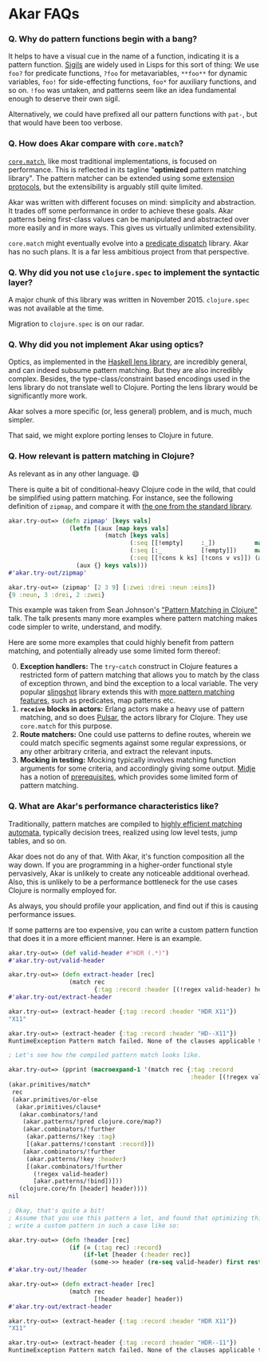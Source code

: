 # Akar FAQs

### Q. Why do pattern functions begin with a bang?

It helps to have a visual cue in the name of a function, indicating it is a pattern function. [Sigils](https://en.wikipedia.org/wiki/Sigil_(computer_programming)) are widely used in Lisps for this sort of thing: We use `foo?` for predicate functions, `?foo` for metavariables, `**foo**` for dynamic variables, `foo!` for side-effecting functions, `foo*` for auxiliary functions, and so on. `!foo` was untaken, and patterns seem like an idea fundamental enough to deserve their own sigil.

Alternatively, we could have prefixed all our pattern functions with `pat-`, but that would have been too verbose.

### Q. How does Akar compare with `core.match`?

[`core.match`](https://github.com/clojure/core.match), like most traditional implementations, is focused on performance. This is reflected in its tagline "**optimized** pattern matching library". The pattern matcher can be extended using some [extension protocols](https://github.com/clojure/core.match/wiki/Extending-match-for-new-Patterns), but the extensibility is arguably still quite limited.

 Akar was written with different focuses on mind: simplicity and abstraction. It trades off some performance in order to achieve these goals. Akar patterns being first-class values can be manipulated and abstracted over more easily and in more ways. This gives us virtually unlimited extensibility.

`core.match` might eventually evolve into a [predicate dispatch](https://github.com/clojure/core.match/wiki/Crazy-Ideas) library. Akar has no such plans. It is a far less ambitious project from that perspective.

### Q. Why did you not use `clojure.spec` to implement the syntactic layer?

A major chunk of this library was written in November 2015. `clojure.spec` was not available at the time.

Migration to `clojure.spec` is on our radar.

### Q. Why did you not implement Akar using optics?

Optics, as implemented in the [Haskell lens library](https://hackage.haskell.org/package/lens), are incredibly general, and can indeed subsume pattern matching. But they are also incredibly complex. Besides, the type-class/constraint based encodings used in the lens library do not translate well to Clojure. Porting the lens library would be significantly more work.

Akar solves a more specific (or, less general) problem, and is much, much simpler.

That said, we might explore porting lenses to Clojure in future.

### Q. How relevant is pattern matching in Clojure?

As relevant as in any other language. :smile:

There is quite a bit of conditional-heavy Clojure code in the wild, that could be simplified using pattern matching. For instance, see the following definition of `zipmap`, and compare it with [the one from the standard library](https://github.com/clojure/clojure/blob/clojure-1.7.0/src/clj/clojure/core.clj#L2940).

```clojure
akar.try-out=> (defn zipmap' [keys vals]
                 (letfn [(aux [map keys vals]
                           (match [keys vals]
                                  (:seq [[!empty]     :_])           map
                                  (:seq [:_           [!empty]])     map
                                  (:seq [[!cons k ks] [!cons v vs]]) (aux (assoc map k v) ks vs)))]
                   (aux {} keys vals)))
#'akar.try-out/zipmap'

akar.try-out=> (zipmap' [2 3 9] [:zwei :drei :neun :eins])
{9 :neun, 3 :drei, 2 :zwei}
```

This example was taken from Sean Johnson's ["Pattern Matching in Clojure"](https://www.youtube.com/watch?v=n7aE6k8o_BU) talk. The talk presents many more examples where pattern matching makes code simpler to write, understand, and modify.

Here are some more examples that could highly benefit from pattern matching, and potentially already use some limited form thereof:

0. **Exception handlers:** The `try`-`catch` construct in Clojure features a restricted form of pattern matching that allows you to match by the class of exception thrown, and bind the exception to a local variable. The very popular [slingshot](https://github.com/scgilardi/slingshot) library extends this with [more pattern matching features](https://github.com/scgilardi/slingshot/blob/release/src/slingshot/support.clj#L122), such as predicates, map patterns etc.
0. **`receive` blocks in actors:** Erlang actors make a heavy use of pattern matching, and so does [Pulsar](http://docs.paralleluniverse.co/pulsar/), the actors library for Clojure. They use `core.match` for this purpose.
0. **Route matchers:** One could use patterns to define routes, wherein we could match specific segments against some regular expressions, or any other arbitrary criteria, and extract the relevant inputs.
0. **Mocking in testing:** Mocking typically involves matching function arguments for some criteria, and accordingly giving some output. [Midje](https://github.com/marick/Midje) has a notion of [prerequisites](https://github.com/marick/Midje/wiki/Describing-one-checkable's-prerequisites), which provides some limited form of pattern matching.

### Q. What are Akar's performance characteristics like?

Traditionally, pattern matches are compiled to [highly efficient matching automata](http://pauillac.inria.fr/~maranget/papers/ml05e-maranget.pdf), typically decision trees, realized using low level tests, jump tables, and so on.

Akar does not do any of that. With Akar, it's function composition all the way down. If you are programming in a higher-order functional style pervasively, Akar is unlikely to create any noticeable additional overhead. Also, this is unlikely to be a performance bottleneck for the use cases Clojure is normally employed for.

As always, you should profile your application, and find out if this is causing performance issues.

If some patterns are too expensive, you can write a custom pattern function that does it in a more efficient manner. Here is an example.

```clojure
akar.try-out=> (def valid-header #"HDR (.*)")
#'akar.try-out/valid-header

akar.try-out=> (defn extract-header [rec]
                 (match rec
                        {:tag :record :header [(!regex valid-header) header]} header))
#'akar.try-out/extract-header

akar.try-out=> (extract-header {:tag :record :header "HDR X11"})
"X11"

akar.try-out=> (extract-header {:tag :record :header "HD--X11"})
RuntimeException Pattern match failed. None of the clauses applicable to the value: {:header "HD--X11", :tag :record}.  akar.primitives/match* (primitives.clj:56)

; Let's see how the compiled pattern match looks like.

akar.try-out=> (pprint (macroexpand-1 '(match rec {:tag :record
                                                   :header [(!regex valid-header) header]} header)))
(akar.primitives/match*
 rec
 (akar.primitives/or-else
  (akar.primitives/clause*
   (akar.combinators/!and
    (akar.patterns/!pred clojure.core/map?)
    (akar.combinators/!further
     (akar.patterns/!key :tag)
     [(akar.patterns/!constant :record)])
    (akar.combinators/!further
     (akar.patterns/!key :header)
     [(akar.combinators/!further
       (!regex valid-header)
       [akar.patterns/!bind])]))
   (clojure.core/fn [header] header))))
nil

; Okay, that's quite a bit!
; Assume that you use this pattern a lot, and found that optimizing this away will give you a tangible speedup. You can
; write a custom pattern in such a case like so:

akar.try-out=> (defn !header [rec]
                 (if (= (:tag rec) :record)
                     (if-let [header (:header rec)]
                       (some->> header (re-seq valid-header) first rest))))
#'akar.try-out/!header

akar.try-out=> (defn extract-header [rec]
                 (match rec
                        [!header header] header))
#'akar.try-out/extract-header

akar.try-out=> (extract-header {:tag :record :header "HDR X11"})
"X11"

akar.try-out=> (extract-header {:tag :record :header "HDR--11"})
RuntimeException Pattern match failed. None of the clauses applicable to the value: {:header "HDR--11", :tag :record}.  akar.primitives/match* (primitives.clj:56)
```
